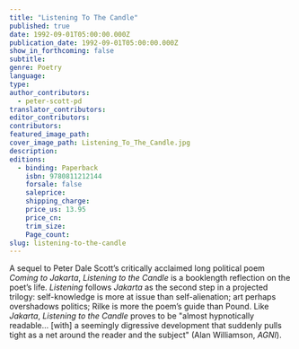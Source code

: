 ```yaml
---
title: "Listening To The Candle"
published: true
date: 1992-09-01T05:00:00.000Z
publication_date: 1992-09-01T05:00:00.000Z
show_in_forthcoming: false
subtitle:
genre: Poetry
language:
type:
author_contributors:
  - peter-scott-pd
translator_contributors:
editor_contributors:
contributors:
featured_image_path:
cover_image_path: Listening_To_The_Candle.jpg
description:
editions:
  - binding: Paperback
    isbn: 9780811212144
    forsale: false
    saleprice:
    shipping_charge:
    price_us: 13.95
    price_cn:
    trim_size:
    Page_count:
slug: listening-to-the-candle
---
```


A sequel to Peter Dale Scott’s critically acclaimed long political poem _Coming to Jakarta_, _Listening to the Candle_ is a booklength reflection on the poet’s life. _Listening_ follows _Jakarta_ as the second step in a projected trilogy: self-knowledge is more at issue than self-alienation; art perhaps overshadows politics; Rilke is more the poem’s guide than Pound. Like _Jakarta_, _Listening to the Candle_ proves to be "almost hypnotically readable... [with] a seemingly digressive development that suddenly pulls tight as a net around the reader and the subject" (Alan Williamson, _AGNI_).

